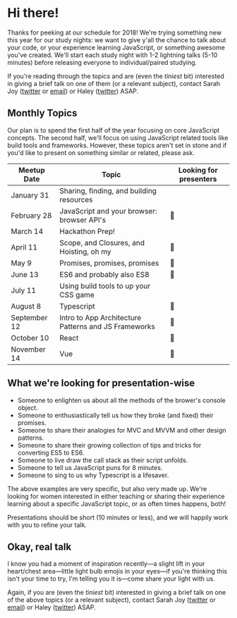 # Hi there!

Thanks for peeking at our schedule for 2018! We're trying something new this year for our study nights: we want to give y'all the chance to talk about your code, or your experience learning JavaScript, or something awesome you've created. We'll start each study night with 1-2 lightning talks (5-10 minutes) before releasing everyone to individual/paired studying.

If you're reading through the topics and are (even the *tiniest* bit) interested in giving a brief talk on one of them (or a relevant subject), contact Sarah Joy ([twitter](http://twitter.com/superissarah) or [email](mailto:sarahjoy@alchemycodelab.com)) or Haley ([twitter](https://twitter.com/haley_elder)) ASAP.

## Monthly Topics
Our plan is to spend the first half of the year focusing on core JavaScript concepts. The second half, we'll focus on using JavaScript related tools like build tools and frameworks. However, these topics aren't set in stone and if you'd like to present on something similar or related, please ask.

| Meetup Date | Topic | Looking for presenters |
| --- | --- | --- |
| January 31 | Sharing, finding, and building resources |
| February 28 | JavaScript and your browser: browser API's | 👀
| March 14 | Hackathon Prep! | 
| April 11 | Scope, and Closures, and Hoisting, oh my | 👀
| May 9 | Promises, promises, promises | 👀
| June 13 | ES6 and probably also ES8 | 👀
| July 11 | Using build tools to up your CSS game | 
| August 8 | Typescript | 👀
| September 12 | Intro to App Architecture Patterns and JS Frameworks | 👀
| October  10| React  | 👀
| November 14 | Vue | 👀

## What we're looking for presentation-wise

- Someone to enlighten us about all the methods of the brower's console object.
- Someone to enthusiastically tell us how they broke (and fixed) their promises.
- Someone to share their analogies for MVC and MVVM and other design patterns.
- Someone to share their growing collection of tips and tricks for converting ES5 to ES6.
- Someone to live draw the call stack as their script unfolds.
- Someone to tell us JavaScript puns for 8 minutes.
- Someone to sing to us why Typescript is a lifesaver.

The above examples are very specific, but also very made up. We're looking for women interested in either teaching or sharing their experience learning about a specific JavaScript topic, or as often times happens, both!

Presentations should be short (10 minutes or less), and we will happily work with you to refine your talk.

## Okay, real talk
I know you had a moment of inspiration recently—a slight lift in your heart/chest area—little light bulb emojis in your eyes—if you're thinking this isn't your time to try, I'm telling you it is—come share your light with us.

Again, if you are (even the *tiniest* bit) interested in giving a brief talk on one of the above topics (or a relevant subject), contact Sarah Joy ([twitter](http://twitter.com/superissarah) or [email](mailto:sarahjoy@alchemycodelab.com)) or Haley ([twitter](https://twitter.com/haley_elder)) ASAP.
